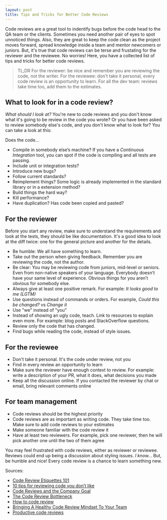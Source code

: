 ```yaml
---
layout: post
title: Tips and Tricks for Better Code Reviews
---
```


Code reviews are a great tool to indentify bugs before the code head to the QA team or the clients. Sometimes you need another pair of eyes to spot unnoticed things. Also, they are great to keep the code clean as the project moves forward, spread knowledge inside a team and mentor newcomers or juniors. But, it's true that code reviews can be terse and frustating for the reviewer and the reviewee. No worries! Here, you have a collected list of tips and tricks for better code reviews.

> TL;DR For the reviewer: be nice and remember you are reviewing the code, not the writer. For the reviewee: don't take it personal, every code review is an opportunity to learn. For all the dev team: reviews take time too, add them to the estimates.

## What to look for in a code review?

_What should I look at?_ You're new to code reviews and you don't know what it's going to be review in the code you wrote? Or you have been asked to review somebody else's code, and you don't know what to look for? You can take a look at this:

Does the code...

* Compile in somebody else’s machine? If you have a _Continuous Integration_ tool, you can spot if the code is compiling and all tests are passing.
* Include unit or integration tests? 
* Introduce new bugs?
* Follow current standards?
* Reimplement things? Some logic is already implemented in the standard library or in a extension method?
* Build things the hard way?
* Kill performance?
* Have duplication? Has code been copied and pasted?

## For the reviewer

Before you start any review, make sure to understand the requirements and look at the tests, they should be like documentation. It's a good idea to look at the diff twice: one for the general picture and another for the details.

* Be humble: We all have something to learn.
* Take out the person when giving feedback. Remember you are reviewing the code, not the author.
* Be clear: You may be reviewing code from juniors, mid-level or seniors. Even from non-native speakers of your language. Everybody doesn’t have your same level of experience. Obvious things for you aren’t obvious for somebody else. 
* Always give at least one positive remark. For example: _It looks good to me (LGTM)_
* Use questions instead of commands or orders. For example, _Could this be changed?_ vs _Change it_
* Use "we" instead of "you"
* Instead of showing an ugly code, teach. Link to resources to explain even more. For example: blog posts and StackOverflow questions.
* Review only the code that has changed.
* Find bugs while reading the code, instead of style issues.

## For the reviewee

* Don't take it personal. It's the code under review, not you
* Find in every review an opportunity to learn
* Make sure the reviewer have enough context to review. For example: write a description of your PR,  what it does, what decisions you made
* Keep all the discussion online. If you contacted the reviewer by chat or email, bring relevant comments online

## For team management

* Code reviews should be the highest priority
* Code reviews are as important as writing code. They take time too. Make sure to add code reviews to your estimates
* Make someone familiar with the code review it
* Have at least two reviewers. For example, pick one reviewer, then he will pick another one until the two of them agree

You may feel frustrated with code reviews, either as reviewer or reviewee. Reviews could end up being a discussion about styling issues. _I know..._ But, be humble and nice! Every code review is a chance to learn something new.

Sources:

* [Code Review Etiquettes 101](https://www.youtube.com/watch?v=Z0j1m7qwk3M)
* [10 tips for reviewing code you don’t like](https://developers.redhat.com/blog/2019/07/08/10-tips-for-reviewing-code-you-dont-like/)
* [Code Reviews and the Company Goal](https://blog.codereview.chat/2019/06/27/code-reviews-and-your-company-goal.html)
* [The Code Review Bottleneck](https://blog.codereview.chat/2019/07/15/the-code-review-bottleneck.html)
* [How to code review](https://rcoh.me/posts/how-to-code-review/)
* [Bringing A Healthy Code Review Mindset To Your Team](https://www.smashingmagazine.com/2019/06/bringing-healthy-code-review-mindset/)
* [Productive code reviews](https://spin.atomicobject.com/2019/10/31/productive-code-reviews/)